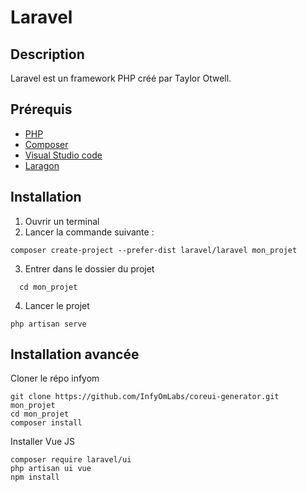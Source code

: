 # Laravel

## Description

Laravel est un framework PHP créé par Taylor Otwell.

## Prérequis

* [PHP](https://www.php.net/downloads)
* [Composer](https://getcomposer.org/download/)
* [Visual Studio code](https://code.visualstudio.com/download)
* [Laragon](https://laragon.org/download/)

## Installation

1. Ouvrir un terminal
2. Lancer la commande suivante :

  ```shell
  composer create-project --prefer-dist laravel/laravel mon_projet
  ```

3. Entrer dans le dossier du projet

  ```shell
    cd mon_projet
  ```

4. Lancer le projet

  ```shell
  php artisan serve
  ```

## Installation avancée

Cloner le répo infyom

```shell
git clone https://github.com/InfyOmLabs/coreui-generator.git mon_projet
cd mon_projet
composer install
```

Installer Vue JS

```shell
composer require laravel/ui
php artisan ui vue
npm install
```

